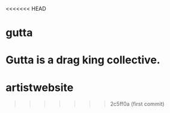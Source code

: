 <<<<<<< HEAD
# gutta
Gutta is a drag king collective. 
=======
# artistwebsite
>>>>>>> 2c5ff0a (first commit)
